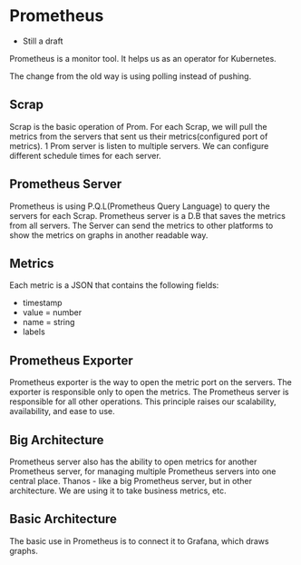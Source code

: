 # Prometheus

* Still a draft

Prometheus is a monitor tool.
It helps us as an operator for Kubernetes.

The change from the old way is using polling instead of pushing.

## Scrap
Scrap is the basic operation of Prom.
For each Scrap, we will pull the metrics from the servers that sent us their metrics(configured port of metrics).
1 Prom server is listen to multiple servers.
We can configure different schedule times for each server.

## Prometheus Server
Prometheus is using P.Q.L(Prometheus Query Language) to query the servers for each Scrap.
Prometheus server is a D.B that saves the metrics from all servers.
The Server can send the metrics to other platforms to show the metrics on graphs in another readable way.

## Metrics
Each metric is a JSON that contains the following fields:
* timestamp
* value = number
* name = string
* labels

## Prometheus Exporter
Prometheus exporter is the way to open the metric port on the servers.
The exporter is responsible only to open the metrics.
The Prometheus server is responsible for all other operations.
This principle raises our scalability, availability, and ease to use.

## Big Architecture
Prometheus server also has the ability to open metrics for another Prometheus server, for managing multiple Prometheus servers into one central place.
Thanos - like a big Prometheus server, but in other architecture.
We are using it to take business metrics, etc.

## Basic Architecture
The basic use in Prometheus is to connect it to Grafana, which draws graphs.
